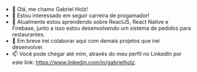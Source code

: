 - 👋 Olá, me chamo Gabriel Holz!
- 👀 Estou interessado em seguir carreira de progamador!
- 🌱 Atualmente estou aprendendo sobre ReactJS, React Native e Firebase, junto a isso estou desenvolvendo um sistema de pedidos para restaurantes.
- 💞️ Em breve irei colaborar aqui com demais projetos que irei desenvolver.
- 📫 Você pode chegar até mim, através do meu perfil no LinkedIn por este link: https://www.linkedin.com/in/gabrielholz.
